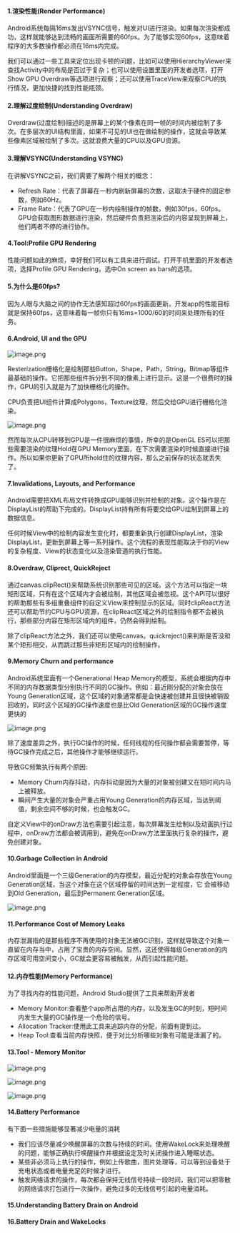 #### 1.渲染性能(Render Performance)
<p>Android系统每隔16ms发出VSYNC信号，触发对UI进行渲染。如果每次渲染都成功，这样就能够达到流畅的画面所需要的60fps。为了能够实现60fps，这意味着程序的大多数操作都必须在16ms内完成。</p>
<p>我们可以通过一些工具来定位出现卡顿的问题，比如可以使用HierarchyViewer来查找Activity中的布局是否过于复杂；也可以使用设置里面的开发者选项，打开Show GPU Overdraw等选项进行观察；还可以使用TraceView来观察CPU的执行情况，更加快捷的找到性能瓶颈。</p>

#### 2.理解过度绘制(Understanding Overdraw)
<p>Overdraw(过度绘制)描述的是屏幕上的某个像素在同一帧的时间内被绘制了多次。在多层次的UI结构里面，如果不可见的UI也在做绘制的操作，这就会导致某些像素区域被绘制了多次。这就浪费大量的CPU以及GPU资源。</p>

#### 3.理解VSYNC(Understanding VSYNC)
在讲解VSYNC之前，我们需要了解两个相关的概念：
* Refresh Rate：代表了屏幕在一秒内刷新屏幕的次数，这取决于硬件的固定参数，例如60Hz。
* Frame Rate：代表了GPU在一秒内绘制操作的帧数，例如30fps，60fps。
GPU会获取图形数据进行渲染，然后硬件负责把渲染后的内容呈现到屏幕上，他们两者不停的进行协作。

#### 4.Tool:Profile GPU Rendering
性能问题如此的麻烦，幸好我们可以有工具来进行调试。打开手机里面的开发者选项，选择Profile GPU Rendering，选中On screen as bars的选项。

#### 5.为什么是60fps?
因为人眼与大脑之间的协作无法感知超过60fps的画面更新。开发app的性能目标就是保持60fps，这意味着每一帧你只有16ms=1000/60的时间来处理所有的任务。

#### 6.Android, UI and the GPU
![image.png](http://upload-images.jianshu.io/upload_images/5361549-9cadd77670ab7d14.png?imageMogr2/auto-orient/strip%7CimageView2/2/w/1240)

Resterization栅格化是绘制那些Button，Shape，Path，String，Bitmap等组件最基础的操作。它把那些组件拆分到不同的像素上进行显示。这是一个很费时的操作，GPU的引入就是为了加快栅格化的操作。

CPU负责把UI组件计算成Polygons，Texture纹理，然后交给GPU进行栅格化渲染。

![image.png](http://upload-images.jianshu.io/upload_images/5361549-3bc0b66c39d53b9d.png?imageMogr2/auto-orient/strip%7CimageView2/2/w/1240)

然而每次从CPU转移到GPU是一件很麻烦的事情，所幸的是OpenGL ES可以把那些需要渲染的纹理Hold在GPU Memory里面，在下次需要渲染的时候直接进行操作。所以如果你更新了GPU所hold住的纹理内容，那么之前保存的状态就丢失了。

#### 7.Invalidations, Layouts, and Performance
<p>Android需要把XML布局文件转换成GPU能够识别并绘制的对象。这个操作是在DisplayList的帮助下完成的。DisplayList持有所有将要交给GPU绘制到屏幕上的数据信息。</p>
<p>任何时候View中的绘制内容发生变化时，都要重新执行创建DisplayList，渲染DisplayList，更新到屏幕上等一系列操作。这个流程的表现性能取决于你的View的复杂程度、View的状态变化以及渲染管道的执行性能。</p>


#### 8.Overdraw, Cliprect, QuickReject
<p>通过canvas.clipRect()来帮助系统识别那些可见的区域。这个方法可以指定一块矩形区域，只有在这个区域内才会被绘制，其他区域会被忽视。这个API可以很好的帮助那些有多组重叠组件的自定义View来控制显示的区域。同时clipReact方法还可以帮助节约CPU与GPU资源，在clipReact区域之外的绘制指令都不会被执行，那些部分内容在矩形区域内的组件，仍然会得到绘制。</p>
<p>除了clipReact方法之外，我们还可以使用canvas。quickreject()来判断是否没和某个矩形相交，从而跳过那些非矩形区域内的绘制操作。</p>

#### 9.Memory Churn and performance
<p>Android系统里面有一个Generational Heap Memory的模型，系统会根据内存中不同的内存数据类型分别执行不同的GC操作。例如：最近刚分配的对象会放在Young Generation区域，这个区域的对象通常都是会快速被创建并且很快被销毁回收的，同时这个区域的GC操作速度也是比Old Generation区域的GC操作速度更快的</p>

![image.png](http://upload-images.jianshu.io/upload_images/5361549-640d8f58d39dd8cb.png?imageMogr2/auto-orient/strip%7CimageView2/2/w/1240)

除了速度差异之外，执行GC操作的时候，任何线程的任何操作都会需要暂停，等待GC操作完成之后，其他操作才能够继续运行。

导致GC频繁执行有两个原因:
* Memory Churn内存抖动，内存抖动是因为大量的对象被创建又在短时间内马上被释放。
* 瞬间产生大量的对象会严重占用Young Generation的内存区域，当达到阈值，剩余空间不够的时候，也会触发GC。

自定义View中的onDraw方法也需要引起注意，每次屏幕发生绘制以及动画执行过程中，onDraw方法都会被调用到，避免在onDraw方法里面执行复杂的操作，避免创建对象。


#### 10.Garbage Collection in Android
Android里面是一个三级Generation的内存模型，最近分配的对象会存放在Young Generation区域，当这个对象在这个区域停留的时间达到一定程度，它
会被移动到Old Generation，最后到Permanent Generation区域。

![image.png](http://upload-images.jianshu.io/upload_images/5361549-17728fb2c91d73e6.png?imageMogr2/auto-orient/strip%7CimageView2/2/w/1240)


#### 11.Performance Cost of Memory Leaks
<p>内存泄漏指的是那些程序不再使用的对象无法被GC识别，这样就导致这个对象一直留在内存当中，占用了宝贵的内存空间。显然，这还使得每级Generation的内存区域可用空间变小，GC就会更容易被触发，从而引起性能问题。</p>

#### 12.内存性能(Memory Performance)
为了寻找内存的性能问题，Android Studio提供了工具来帮助开发者

* Memory Monitor:查看整个app所占用的内存，以及发生GC的时刻，短时间内发生大量的GC操作是一个危险的信号。
* Allocation Tracker:使用此工具来追踪内存的分配，前面有提到过。
* Heap Tool:查看当前内存快照，便于对比分析哪些对象有可能是泄漏了的。

#### 13.Tool - Memory Monitor

![image.png](http://upload-images.jianshu.io/upload_images/5361549-5d1b1a6491705ef8.png?imageMogr2/auto-orient/strip%7CimageView2/2/w/1240)

![image.png](http://upload-images.jianshu.io/upload_images/5361549-bb9bc7d85e692c00.png?imageMogr2/auto-orient/strip%7CimageView2/2/w/1240)

![image.png](http://upload-images.jianshu.io/upload_images/5361549-447c1602b9d60d95.png?imageMogr2/auto-orient/strip%7CimageView2/2/w/1240)

#### 14.Battery Performance
有下面一些措施能够显著减少电量的消耗
* 我们应该尽量减少唤醒屏幕的次数与持续的时间。使用WakeLock来处理唤醒的问题，能够正确执行唤醒操作并根据设定及时关闭操作进入睡眠状态。
* 某些非必须马上执行的操作，例如上传歌曲，图片处理等，可以等到设备处于充电状态或者电量充足的时候才进行。
* 触发网络请求的操作，每次都会保持无线信号持续一段时间，我们可以把零散的网络请求打包进行一次操作，避免过多的无线信号引起的电量消耗。

#### 15.Understanding Battery Drain on Android






#### 16.Battery Drain and WakeLocks
